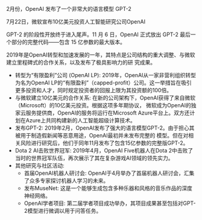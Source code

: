 2月份，OpenAI 发布了一个非常大的语言模型 GPT-2

7月22日，微软宣布10亿美元投资人工智能研究公司OpenAI

GPT-2 的阶段性开放终于进入尾声。11 月 6 日，OpenAI 正式放出 GPT-2 最后一个部分的完整代码——包含 15 亿参数的最大版本。

2019年是OpenAI转型和加速发展的一年，其特点是公司结构的重大调整、与微软建立里程碑式的合作关系，以及发布了极具影响力的研
究成果。

- 转型为“有限盈利”公司 (OpenAI LP): 2019年，OpenAI从一家非营利组织转型为名为OpenAI
  LP的“有限盈利”（capped-profit）公司。这一举措旨在吸引更多投资和人才，同时规定投资者的回报上限为其投资额的100倍。
- 与微软建立10亿美元的合作关系: 在新的公司架构下，OpenAI获得了来自微软（Microsoft）的10亿美元投资。根据这项多年期协议，
  微软成为OpenAI的独家云服务提供商，OpenAI的服务将运行在Microsoft
  Azure平台上。双方还计划在Azure上共同构建新的人工智能超级计算技术。
- 发布GPT-2: 2019年2月，OpenAI发布了强大的语言模型GPT-2。由于担心其被用于制造假新闻等恶意用途，OpenAI最初并未发布完整的
  模型。但在对相关风险进行研究后，他们于同年11月发布了包含15亿参数的完整版GPT-2。
- Dota 2 AI击败世界冠军: 2019年4月，OpenAI Five机器人在Dota
  2中击败了当时的世界冠军队伍，再次展示了其在复杂游戏AI领域的领先实力。
- 其他研究与社区活动:
  - 首届OpenAI机器人研讨会: OpenAI于4月举办了首届机器人研讨会，汇集了众多专家探讨机器人学习的未来。
  - 发布MuseNet: 这是一个能够生成包含多种乐器和风格的音乐作品的深度神经网络。
  - OpenAI学者项目: 第二届学者项目成功举办，其项目成果甚至包括对GPT-2模型进行微调以用于问答任务。
